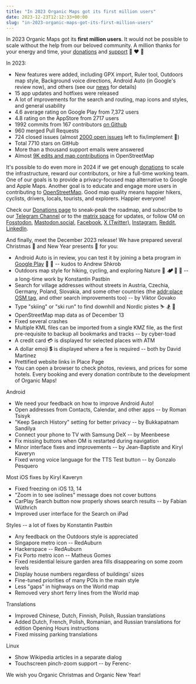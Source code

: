 ```yaml
---
title: "In 2023 Organic Maps got its first million users"
date: 2023-12-23T12:12:33+00:00
slug: "in-2023-organic-maps-got-its-first-million-users"
---
```


In 2023 Organic Maps got its **first million users**. It would not be possible to scale without the help from our beloved community. A million thanks for your energy and time, your [donations](https://organicmaps.app/donate/) and [support](https://organicmaps.app/support-us/) 🙏 ❤️ 🍃

In 2023:
* New features were added, including GPX import, Ruler tool, Outdoors map style, Background voice directions, Android Auto (in Google's review now), and others (see our [news](https://organicmaps.app/news/) for details)
* 15 app updates and hotfixes were released
* A lot of improvements for the search and routing, map icons and styles, and general usability
* 4.6 average rating on Google Play from 7,372 users
* 4.8 rating on the AppStore from 2717 users
* 1992 commits from 167 contributors [on Github](https://github.com/organicmaps/organicmaps/)
* 960 merged Pull Requests
* 724 closed issues (almost [2000 open issues](https://github.com/organicmaps/organicmaps/issues/) left to fix/implement 💪)
* Total 7710 stars on GitHub
* More than a thousand support emails were answered
* Almost [9K edits and map contributions](https://wiki.openstreetmap.org/wiki/Editor%5Fusage%5Fstats) in OpenStreetMap

It's possible to do even more in 2024 if we get enough [donations](https://organicmaps.app/donate/) to scale the infrastructure, reward our contributors, or hire a full-time working team.
One of our goals is to provide a privacy-focused map alternative to Google and Apple Maps. Another goal is to educate and engage more users in contributing to [OpenStreetMap](https://openstreetmap.org/). Good map quality means happier hikers, cyclists, drivers, locals, tourists, and explorers. Happier everyone!

Check our [Donations page](https://organicmaps.app/donate/) to sneak-peak the roadmap, and subscribe to our [Telegram Channel](https://t.me/OrganicMapsApp) or to the [matrix space](https://omaps.app/matrix) for updates, or follow OM on [Fosstodon](https://fosstodon.org/@organicmaps), [Mastodon.social](https://mastodon.social/@organicmaps), [Facebook](https://facebook.com/OrganicMaps), [X (Twitter)](https://twitter.com/OrganicMapsApp), [Instagram](https://instagram.com/organicmaps.app/), [Reddit](https://www.reddit.com/r/organicmaps/), [LinkedIn](https://www.linkedin.com/company/organic-maps/).

And finally, meet the December 2023 release! We have prepared several Christmas 🎅 and New Year presents 🎁 for you:

* Android Auto is in review, you can test it by joining a beta program in [Google Play](https://play.google.com/store/apps/details?id=app.organicmaps) 🤖 🚗 \-- kudos to Andrew Shkrob
* Outdoors map style for hiking, cycling, and exploring Nature 🥾 _**🏕️**_ 🚣 🚵 \-- a long-time work by Konstantin Pastbin
* Search for village addresses without streets in Austria, Czechia, Germany, Poland, Slovakia, and some other countries (the [addr:place OSM tag](https://wiki.openstreetmap.org/wiki/Key:addr:place), and other search improvements too) -- by Viktor Govako
* Type "skiing" or "ski run" to find downhill and Nordic pistes ⛷️ 🏂 🚡
* OpenStreetMap map data as of December 13
* Fixed several crashes
* Multiple KML files can be imported from a single KMZ file, as the first pre-requisite to backup all bookmarks and tracks -- by cyber-toad
* A credit card 💳 is displayed for selected places with ATM
* A dollar emoji 💲 is displayed where a fee is required -- both by David Martinez
* Prettified website links in Place Page
* You can open a browser to check photos, reviews, and prices for some hotels. Every booking and every donation contribute to the development of Organic Maps!

Android
* We need your feedback on how to improve Android Auto!
* Open addresses from Contacts, Calendar, and other apps -- by Roman Tsisyk
* "Keep Search History" setting for better privacy -- by Bukkapatnam Sandilya
* Connect your phone to TV with Samsung DeX -- by Meenbeese
* Fix missing buttons when OM is restarted during navigation
* Minor interface fixes and improvements -- by Jean-Baptiste and Kiryl Kaveryn
* Fixed wrong voice language for the TTS Test button -- by Gonzalo Pesquero

Most iOS fixes by Kiryl Kaveryn
* Fixed freezing on iOS 13, 14
* "Zoom in to see isolines" message does not cover buttons
* CarPlay Search button now properly shows search results -- by Fabian Wüthrich
* Improved user interface for the Search on iPad

Styles -- a lot of fixes by Konstantin Pastbin
* Any feedback on the Outdoors style is appreciated
* Singapore metro icon -- RedAuburn
* Hackerspace -- RedAuburn
* Fix Porto metro icon -- Matheus Gomes
* Fixed residential leisure garden area fills disappearing on some zoom levels
* Display house numbers regardless of buildings' sizes
* Fine-tuned priorities of many POIs in the main style
* Less "gaps" in highways on the World map
* Removed very short ferry lines from the World map

Translations
* Improved Chinese, Dutch, Finnish, Polish, Russian translations
* Added Dutch, French, Polish, Romanian, and Russian translations for edition Opening Hours instructions
* Fixed missing parking translations

Linux
* Show Wikipedia articles in a separate dialog
* Touchscreen pinch-zoom support -- by Ferenc-

We wish you Organic Christmas and Organic New Year!